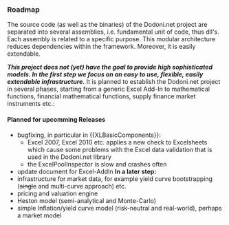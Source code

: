 ### Roadmap

The source code (as well as the binaries) of the Dodoni.net project are separated into several assemblies, i.e. fundamental unit of code, thus dll's. Each assembly is related to a specific purpose. This modular architecture reduces dependencies within the framework. Moreover, it is easily extendable. 

_**This project does not (yet) have the goal to provide high sophisticated models. In the first step we focus on an easy to use, flexible, easily extendable infrastructure.**_  It is planned to establish the Dodoni.net project in several phases, starting from a generic Excel Add-In to mathematical functions, financial mathematical functions, supply finance market instruments etc.:

#### Planned for upcomming Releases
* bugfixing, in particular in {{XLBasicComponents}}: 
	* Excel 2007, Excel 2010 etc. applies a new check to Excelsheets which cause some problems with the Excel data validation that is used in the Dodoni.net library
	* the ExcelPoolInspector is slow and crashes often
* update document for Excel-AddIn
**In a later step:**
* infrastructure for market data, for example yield curve bootstrapping (~~single~~ and multi-curve approach) etc.
* pricing and valuation engine
* Heston model (semi-analytical and Monte-Carlo)
* simple Inflation/yield curve model (risk-neutral and real-world), perhaps a market model